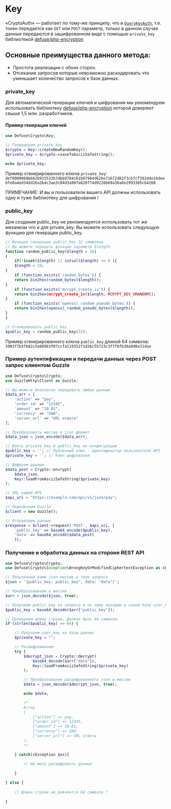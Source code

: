 # Key
«CryptoAuth» — работает по тому-же принципу, что и [`QueryKeyAuth`](https://github.com/pllano/APIS-2018/blob/master/doc/QueryKeyAuth.md), т.е. токен передается как `GET` или `POST` параметр, только в данном случае данные передаются в зашифрованном виде с помощью `private_key` библиотекой [defuse/php-encryption](https://github.com/defuse/php-encryption)

## Основные преимущества данного метода:
- Простота реализации с обоих сторон.
- Отсекание запросов которые невозможно раскодировать что уменьшает количество запросов к базе данных.

### private_key
Для автоматической генерации ключей и шифрования мы рекомендуем использовать библиотеку [defuse/php-encryption](https://github.com/defuse/php-encryption) которой доверяют свыше 1,5 млн. разработчиков.
#### Пример генерации ключей
``` php
use Defuse\Crypto\Key;

// Генерируем private_key
$crypto = Key::createNewRandomKey();
$private_key = $crypto->saveToAsciiSafeString();

echo $private_key;

```
Пример сгенерированного ключа `private_key`: ` def0000068b662b915532b74bb9784c61b87984d62be71672d62f3cb7cf392dde16deebfe0a4ed34dd26a2b4c3ae3c84d3a987a820f74d9228b69a36a6e2993385cb4268 `

ПРИМЕЧАНИЕ: И вы и пользователи вашего API должны использовать одну и туже библиотеку для шифрования !
### public_key
Для создания public_key не рекомендуется использовать тот же механизм что и для private_key. Вы можете использовать следующую функцию для генерации public_key.
``` php
// Функция генерации public_key 32 символов
// Вы можете передать функции параметр $length
function random_public_key($length = 16)
{
    if(!isset($length) || intval($length) <= 8 ){
    $length = 16;
}
    if (function_exists('random_bytes')) {
    return bin2hex(random_bytes($length));
}
    if (function_exists('mcrypt_create_iv')) {
    return bin2hex(mcrypt_create_iv($length, MCRYPT_DEV_URANDOM));
}
    if (function_exists('openssl_random_pseudo_bytes')) {
    return bin2hex(openssl_random_pseudo_bytes($length));
}
}

// Сгенерировать public_key
$public_key = random_public_key(32);
```
Пример сгенерированного ключа `public_key` длиной 64 символа: ` 3903f7b3fb82c2e609b3f07ccfa119352f1d26c55723c3f7f8fb36a0d0e31dae `

### Пример аутентификации и передачи данных через POST запрос клиентом Guzzle
``` php
use Defuse\Crypto\Crypto;
use GuzzleHttp\Client as Guzzle;

// Вы можете безопасно передавать любые данные
$data_arr = [
    'action' => "pay",
    'order_id' => "12345",
    'amount' => "10.01",
    'currency' => "UAH",
    'server_url' => "URL ответа"
];

// Преобразовать массив в json формат
$data_json = json_encode($data_arr);

// Взять private_key и public_key из конфигурации
$public_key = ''; // Публичный ключ - идентификатор пользователя API
$private_key = ''; // Ключ шифрования

// Шифруем данные
$data_post = Crypto::encrypt(
    $data_json,
    Key::loadFromAsciiSafeString($private_key)
);

// URL вашей API
$api_uri = "https://example.com/api/v1/json/pay";

// Подключаем Guzzle
$client = new Guzzle();

// Отправляем данные
$response = $client->request('POST', $api_uri, [
    'public_key' => base64_encode($public_key),
    'data' => base64_encode($data_post)
    ]);
```

### Получение и обработка данных на стороне REST API
``` php
use Defuse\Crypto\Crypto;
use Defuse\Crypto\Exception\WrongKeyOrModifiedCiphertextException as cException;

// Полученный вами json массив в теле запроса
$json = '{public_key: public_key", data: "data"}';

// Преобразовываем в массив
$arr = json_decode($json, true);

// Получаем public_key из запроса и по нему находим в своей базе user_key
$public_key = base64_decode($arr["public_key"]);

// Проверяем длину строки. Должна быть 64 символа.
if (strlen($public_key) == 64) {

    // Получаем user_key из базы данных
    $private_key = "";

    // Расшифровываем
    try {
        $decrypt_json = Crypto::decrypt(
            base64_decode($arr["data"]),
            Key::loadFromAsciiSafeString($private_key)
        );

        // Преобразование расшифрованного json в массив
        $data = json_decode($decrypt_json, true);

        echo $data;

        /*
        Array
        (
            ["action"] => pay,
            ["order_id"] => 12345,
            ["amount"] => 10.01,
            ["currency"] => UAH,
            ["server_url"] => URL ответа
        );
        */

    } catch(cException $ex){
 
        // Не могу расшифровать данные
 
    }

} else {
 
    // Длина строки не равняется 64 символа !
 
}
```
 
